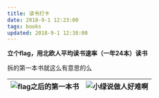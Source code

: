 ```yaml
---
title: 读书打卡
date: 2018-9-1 12:23:00
tags: books
updated: 2018-9-1 12:38:00
---
```


**立个flag，用北欧人平均读书速率（一年24本）读书**

拆的第一本书就这么有意思的么

![flag之后的第一本书](./img/books/first-book.jpeg) | ![小绿说做人好难啊](./img/books/green-hard.jpeg)
--- | ---


